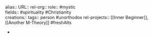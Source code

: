 alias::
URL::
rel-org::
role:: #mystic  
fields:: #spirituality #Christianity  
creations:: 
tags:: person #unorthodox 
rel-projects:: [[Inner Beginner]], [[Another M-Theory]] #freshAlts 

-